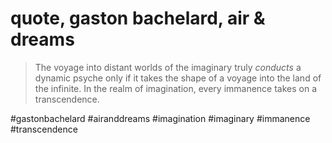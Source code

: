 # quote, gaston bachelard, air & dreams

> The voyage into distant worlds of the imaginary truly _conducts_ a dynamic psyche only if it takes the shape of a voyage into the land of the infinite. In the realm of imagination, every immanence takes on a transcendence.

#gastonbachelard
#airanddreams
#imagination
#imaginary
#immanence
#transcendence